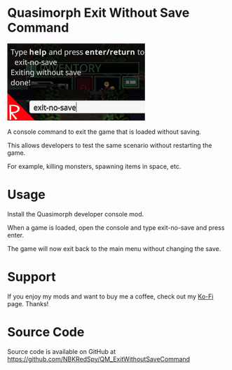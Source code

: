 # Quasimorph Exit Without Save Command

![thumbnail icon](media/thumbnail.png)

A console command to exit the game that is loaded without saving.

This allows developers to test the same scenario without restarting the game.

For example, killing monsters, spawning items in space, etc.

# Usage
Install the Quasimorph developer console mod.

When a game is loaded, open the console and type exit-no-save and press enter.

The game will now exit back to the main menu without changing the save.

# Support
If you enjoy my mods and want to buy me a coffee, check out my [Ko-Fi](https://ko-fi.com/nbkredspy71915) page.
Thanks!

# Source Code
Source code is available on GitHub at https://github.com/NBKRedSpy/QM_ExitWithoutSaveCommand
